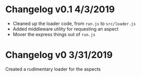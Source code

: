 # Changelog v0.1 4/3/2019

+ Cleaned up the loader code, from `run.js` to `src/loader.js`
+ Added middleware utility for requesting an aspect
+ Mover the express things out of `run.js`

# Changelog v0 3/31/2019

Created a rudimentary loader for the aspects